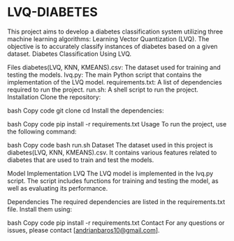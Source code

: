 # LVQ-DIABETES

This project aims to develop a diabetes classification system utilizing three machine learning algorithms: Learning Vector Quantization (LVQ). The objective is to accurately classify instances of diabetes based on a given dataset.
Diabetes Classification Using LVQ.

Files
diabetes(LVQ, KNN, KMEANS).csv: The dataset used for training and testing the models.
lvq.py: The main Python script that contains the implementation of the LVQ model.
requirements.txt: A list of dependencies required to run the project.
run.sh: A shell script to run the project.
Installation
Clone the repository:

bash
Copy code
git clone <repository-url>
cd <repository-directory>
Install the dependencies:

bash
Copy code
pip install -r requirements.txt
Usage
To run the project, use the following command:

bash
Copy code
bash run.sh
Dataset
The dataset used in this project is diabetes(LVQ, KNN, KMEANS).csv. It contains various features related to diabetes that are used to train and test the models.

Model Implementation
LVQ
The LVQ model is implemented in the lvq.py script. The script includes functions for training and testing the model, as well as evaluating its performance.

Dependencies
The required dependencies are listed in the requirements.txt file. Install them using:

bash
Copy code
pip install -r requirements.txt
Contact
For any questions or issues, please contact [andrianbaros10@gmail.com].
